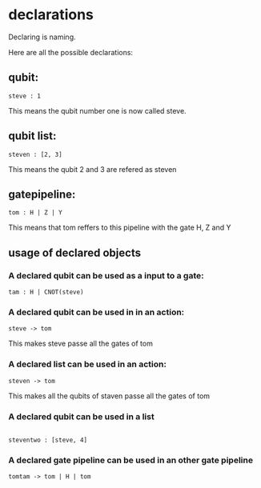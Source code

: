 # declarations

Declaring is naming.

Here are all the possible declarations:
## qubit:
```
steve : 1
```
This means the qubit number one is now called steve.

## qubit list:
```
steven : [2, 3]
```
This means the qubit 2 and 3 are refered as steven

## gatepipeline:
```
tom : H | Z | Y
```
This means that tom reffers to this pipeline with the gate H, Z and Y

## usage of declared objects
### A declared qubit can be used as a input to a gate:
```
tam : H | CNOT(steve)
```
### A declared qubit can be used in in an action:
```
steve -> tom
```
This makes steve passe all the gates of tom
### A declared list can be used in an action:
```
steven -> tom
```
This makes all the qubits of staven passe all the gates of tom

### A declared qubit can be used in a list
```

steventwo : [steve, 4]
```

### A declared gate pipeline can be used in an other gate pipeline
```
tomtam -> tom | H | tom
```

